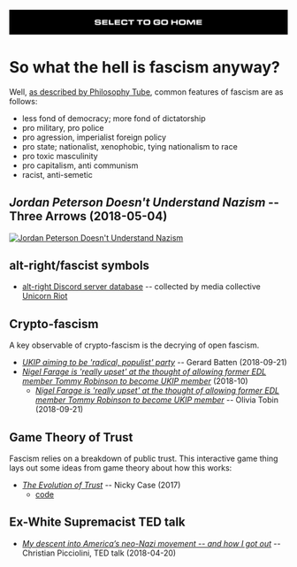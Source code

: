 [![](https://raw.githubusercontent.com/wdbm/InfoPeace/master/media/InfoPeace_home.png)](https://github.com/wdbm/InfoPeace/blob/master/README.md)

# So what the hell is fascism anyway?

Well, [as described by Philosophy Tube](https://www.youtube.com/watch?v=bgwS_FMZ3nQ), common features of fascism are as follows:

- less fond of democracy; more fond of dictatorship
- pro military, pro police
- pro agression, imperialist foreign policy
- pro state; nationalist, xenophobic, tying nationalism to race
- pro toxic masculinity
- pro capitalism, anti communism
- racist, anti-semetic

## *Jordan Peterson Doesn't Understand Nazism* -- Three Arrows (2018-05-04)

[![Jordan Peterson Doesn't Understand Nazism](https://img.youtube.com/vi/b8AcmzqFdPM/maxresdefault.jpg)](https://www.youtube.com/watch?v=b8AcmzqFdPM)

## alt-right/fascist symbols

- [alt-right Discord server database](https://discordleaks.unicornriot.ninja/discord/user/1445) -- collected by media collective [Unicorn Riot](https://discordleaks.unicornriot.ninja/discord)

## Crypto-fascism

A key observable of crypto-fascism is the decrying of open fascism.

- [*UKIP aiming to be 'radical, populist' party*](https://www.bbc.com/news/uk-politics-45593648) -- Gerard Batten (2018-09-21)
- [*Nigel Farage is 'really upset' at the thought of allowing former EDL member Tommy Robinson to become UKIP member*](https://www.reddit.com/r/unitedkingdom/comments/9hn026/nigel_farage_is_really_upset_at_the_thought_of) (2018-10)
    - [*Nigel Farage is 'really upset' at the thought of allowing former EDL member Tommy Robinson to become UKIP member*](https://www.standard.co.uk/news/politics/nigel-farage-really-upset-at-thought-of-tommy-robinson-joining-ukip-a3941786.html) -- Olivia Tobin (2018-09-21)

## Game Theory of Trust

Fascism relies on a breakdown of public trust. This interactive game thing lays out some ideas from game theory about how this works:

- [*The Evolution of Trust*](https://ncase.me/trust) -- Nicky Case (2017)
    - [code](https://github.com/ncase/trust)

## Ex-White Supremacist TED talk

- [*My descent into America’s neo-Nazi movement -- and how I got out*](https://www.youtube.com/watch?v=VM6HZqQKhok&t=780s) -- Christian Picciolini, TED talk (2018-04-20)
